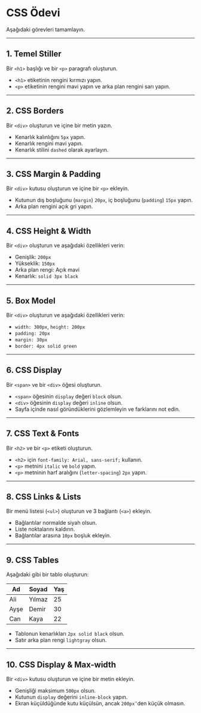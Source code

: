 # CSS Ödevi

Aşağıdaki görevleri tamamlayın.

---

## 1. Temel Stiller

Bir `<h1>` başlığı ve bir `<p>` paragrafı oluşturun.
- `<h1>` etiketinin rengini kırmızı yapın.
- `<p>` etiketinin rengini mavi yapın ve arka plan rengini sarı yapın.

---

## 2. CSS Borders

Bir `<div>` oluşturun ve içine bir metin yazın.
- Kenarlık kalınlığını `5px` yapın.
- Kenarlık rengini mavi yapın.
- Kenarlık stilini `dashed` olarak ayarlayın.

---

## 3. CSS Margin & Padding

Bir `<div>` kutusu oluşturun ve içine bir `<p>` ekleyin.
- Kutunun dış boşluğunu (`margin`) `20px`, iç boşluğunu (`padding`) `15px` yapın.
- Arka plan rengini açık gri yapın.

---

## 4. CSS Height & Width

Bir `<div>` oluşturun ve aşağıdaki özellikleri verin:
- Genişlik: `200px`
- Yükseklik: `150px`
- Arka plan rengi: Açık mavi
- Kenarlık: `solid 3px black`

---

## 5. Box Model

Bir `<div>` oluşturun ve aşağıdaki özellikleri verin:
- `width: 300px`, `height: 200px`
- `padding: 20px`
- `margin: 30px`
- `border: 4px solid green`

---

## 6. CSS Display

Bir `<span>` ve bir `<div>` öğesi oluşturun.
- `<span>` öğesinin `display` değeri `block` olsun.
- `<div>` öğesinin `display` değeri `inline` olsun.
- Sayfa içinde nasıl göründüklerini gözlemleyin ve farklarını not edin.

---

## 7. CSS Text & Fonts

Bir `<h2>` ve bir `<p>` etiketi oluşturun.
- `<h2>` için `font-family: Arial, sans-serif;` kullanın.
- `<p>` metnini `italic` ve `bold` yapın.
- `<p>` metninin harf aralığını (`letter-spacing`) `2px` yapın.

---

## 8. CSS Links & Lists

Bir menü listesi (`<ul>`) oluşturun ve 3 bağlantı (`<a>`) ekleyin.
- Bağlantılar normalde siyah olsun.
- Liste noktalarını kaldırın.
- Bağlantılar arasına `10px` boşluk ekleyin.

---

## 9. CSS Tables

Aşağıdaki gibi bir tablo oluşturun:

| Ad  | Soyad  | Yaş  |
|-----|-------|-----|
| Ali  | Yılmaz  | 25  |
| Ayşe | Demir   | 30  |
| Can  | Kaya    | 22  |

- Tablonun kenarlıkları `2px solid black` olsun.
- Satır arka plan rengi `lightgray` olsun.

---

## 10. CSS Display & Max-width

Bir `<div>` kutusu oluşturun ve içine bir metin ekleyin.
- Genişliği maksimum `500px` olsun.
- Kutunun `display` değerini `inline-block` yapın.
- Ekran küçüldüğünde kutu küçülsün, ancak `200px’`den küçük olmasın.

